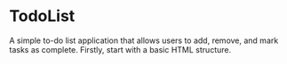 # TodoList
A simple to-do list application that allows users to add, remove, and mark tasks as complete. Firstly, start with a basic HTML structure.
